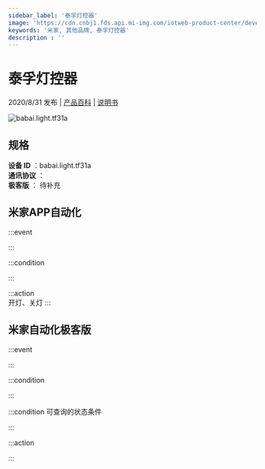 ```yaml
---
sidebar_label: '泰孚灯控器'
image: 'https://cdn.cnbj1.fds.api.mi-img.com/iotweb-product-center/developer_1595489686315rXoJ8UIb.png?GalaxyAccessKeyId=AKVGLQWBOVIRQ3XLEW&Expires=9223372036854775807&Signature=fRZGegA0oDRl35bggxWp6re41So='
keywords: '米家, 其他品牌, 泰孚灯控器'
description : ''
---
```

# 泰孚灯控器

2020/8/31 发布 | [产品百科](https://home.mi.com/webapp/content/baike/product/index.html?model=babai.light.tf31a/) | [说明书](https://home.mi.com/views/introduction.html?model=babai.light.tf31a&region=cn)

![babai.light.tf31a](https://cdn.cnbj1.fds.api.mi-img.com/iotweb-product-center/developer_1595489686315rXoJ8UIb.png?GalaxyAccessKeyId=AKVGLQWBOVIRQ3XLEW&Expires=9223372036854775807&Signature=fRZGegA0oDRl35bggxWp6re41So=)

## 规格  
> 
**设备 ID** ：babai.light.tf31a  
**通讯协议** ：  
**极客版**  ： 待补充 


## 米家APP自动化  

:::event  

:::

:::condition  

:::

:::action   
开灯、关灯
:::

## 米家自动化极客版  

:::event  

:::

:::condition  

:::

:::condition 可查询的状态条件  

:::

:::action  

:::

        
